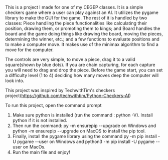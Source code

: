 This is a project I made for one of my CEGEP classes. It is a simple checkers game where a user can play against an AI.  It utilizes the pygame library to make the GUI for the game. The rest of it is handled by two classes: Piece handling the piece functionalities like calculating their position, drawing them, or promoting them to kings; and Board handles the board and the game doing things like drawing the board, moving the pieces, determining the winner, etc.; and a few functions to evaluate positions and to make a computer move. It makes use of the minimax algorithm to find a move for the computer.

The controls are very simple, to move a piece, drag it to a valid square(shown by blue dots). If you are chain capturing, for each capture you will need to drag and drop the piece. Before the game start, you can set a difficulty level (1 to 4) deciding how many moves deep the computer will look into. 

This project was inspired by TechwithTim's checkers project(https://github.com/techwithtim/Python-Checkers-AI)

To run this project, open the command prompt 
1. Make sure python is installed (run the command : python -V). Install python if it is not installed.
2. Then run the command: py -m ensurepip --upgrade on Windows and python -m ensurepip --upgrade on MacOS to install the pip tool.
3. Finally, install the pygame library using the command py -m pip install -U pygame --user on Windows and python3 -m pip install -U pygame --user on MacOs.
4. Run the main file and enjoy!

